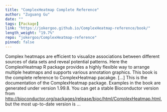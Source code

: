 ```yaml
---
title: "ComplexHeatmap Complete Reference"
author: "Zuguang Gu"
date: ""
tags: [Package]
link: "https://jokergoo.github.io/ComplexHeatmap-reference/book/"
length_weight: "19.7%"
repo: "jokergoo/ComplexHeatmap-reference"
pinned: false
---
```


Complex heatmaps are efficient to visualize associations between different sources of data sets and reveal potential patterns. Here the ComplexHeatmap R package provides a highly flexible way to arrange multiple heatmaps and supports various annotation graphics. This book is the complete reference to ComplexHeatmap pacakge. [...] This is the documentation of the ComplexHeatmap package. Examples in the book are generated under version 1.99.8. You can get a stable Bioconductor version from http://bioconductor.org/packages/release/bioc/html/ComplexHeatmap.html, but the most up-to-date version is  ...
